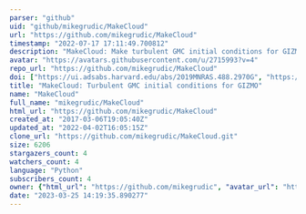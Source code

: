 ```yaml
---
parser: "github"
uid: "github/mikegrudic/MakeCloud"
url: "https://github.com/mikegrudic/MakeCloud"
timestamp: "2022-07-17 17:11:49.700812"
description: "MakeCloud: Make turbulent GMC initial conditions for GIZMO"
avatar: "https://avatars.githubusercontent.com/u/2715993?v=4"
repo_url: "https://github.com/mikegrudic/MakeCloud"
doi: ["https://ui.adsabs.harvard.edu/abs/2019MNRAS.488.2970G", "https://ui.adsabs.harvard.edu/abs/2021ascl.soft06011G/abstract"]
title: "MakeCloud: Turbulent GMC initial conditions for GIZMO"
name: "MakeCloud"
full_name: "mikegrudic/MakeCloud"
html_url: "https://github.com/mikegrudic/MakeCloud"
created_at: "2017-03-06T19:05:40Z"
updated_at: "2022-04-02T16:05:15Z"
clone_url: "https://github.com/mikegrudic/MakeCloud.git"
size: 6206
stargazers_count: 4
watchers_count: 4
language: "Python"
subscribers_count: 4
owner: {"html_url": "https://github.com/mikegrudic", "avatar_url": "https://avatars.githubusercontent.com/u/2715993?v=4", "login": "mikegrudic", "type": "User"}
date: "2023-03-25 14:19:35.890277"
---
```

